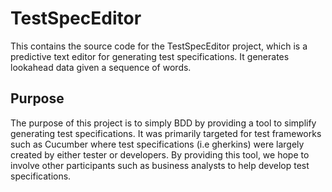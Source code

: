 # TestSpecEditor

This contains the source code for the TestSpecEditor project, which is a predictive text editor for generating test specifications.
It generates lookahead data given a sequence of words.

## Purpose

The purpose of this project is to simply BDD by providing a tool to simplify generating test specifications. It was primarily targeted for test frameworks such as Cucumber where test specifications (i.e gherkins) were largely created by either tester or developers. By providing this tool, we hope to involve other participants such as business analysts to help develop test specifications.

